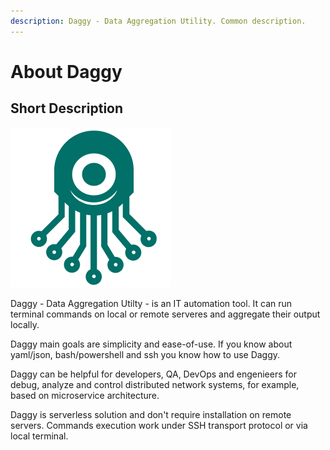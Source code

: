 ```yaml
---
description: Daggy - Data Aggregation Utility. Common description.
---
```


# About Daggy

## Short Description

![Daggy - Data Aggregation Utility](.gitbook/assets/daggy_logo.svg.png)

Daggy - Data Aggregation Utilty - is an IT automation tool. It can run terminal commands on local or remote serveres and aggregate their output locally.  

Daggy main goals are simplicity and ease-of-use. If you know about yaml/json, bash/powershell and ssh you know how to use Daggy. 

Daggy can be helpful for developers, QA, DevOps and engenieers for debug, analyze and control distributed network systems, for example, based on microservice architecture. 

Daggy is serverless solution and don't require installation on remote servers. Commands execution work under SSH transport protocol or via local terminal.

## 

